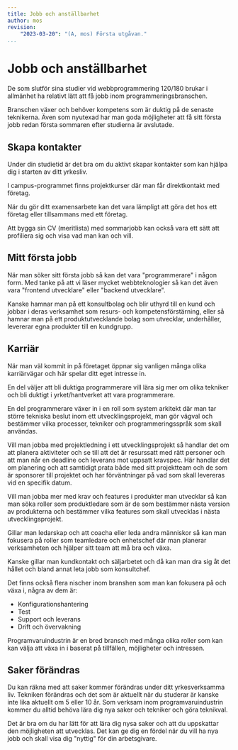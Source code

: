 ```yaml
---
title: Jobb och anställbarhet
author: mos
revision:
    "2023-03-20": "(A, mos) Första utgåvan."
...
```

Jobb och anställbarhet
==================================

De som slutför sina studier vid webbprogrammering 120/180 brukar i allmänhet ha relativt lätt att få jobb inom programmeringsbranschen.

Branschen växer och behöver kompetens som är duktig på de senaste teknikerna. Även som nyutexad har man goda möjligheter att få sitt första jobb redan första sommaren efter studierna är avslutade.



Skapa kontakter
-----------------------------------

Under din studietid är det bra om du aktivt skapar kontakter som kan hjälpa dig i starten av ditt yrkesliv. 

I campus-programmet finns projektkurser där man får direktkontakt med företag.

När du gör ditt examensarbete kan det vara lämpligt att göra det hos ett företag eller tillsammans med ett företag.

Att bygga sin CV (meritlista) med sommarjobb kan också vara ett sätt att profiliera sig och visa vad man kan och vill.



Mitt första jobb
-----------------------------------

När man söker sitt första jobb så kan det vara "programmerare" i någon form. Med tanke på att vi läser mycket webbteknologier så kan det även vara "frontend utvecklare" eller "backend utvecklare".

Kanske hamnar man på ett konsultbolag och blir uthyrd till en kund och jobbar i deras verksamhet som resurs- och kompetensförstärning, eller så hamnar man på ett produktutvecklande bolag som utvecklar, underhåller, levererar egna produkter till en kundgrupp.



Karriär
-----------------------------------

När man väl kommit in på företaget öppnar sig vanligen många olika karriärvägar och här spelar ditt eget intresse in.

En del väljer att bli duktiga programmerare vill lära sig mer om olika tekniker och bli duktigt i yrket/hantverket att vara programmerare.

En del programmerare växer in i en roll som system arkitekt där man tar större tekniska beslut inom ett utvecklingsprojekt, man gör vägval och bestämmer vilka processer, tekniker och programmeringsspråk som skall användas.

Vill man jobba med projektledning i ett utvecklingsprojekt så handlar det om att planera aktiviteter och se till att det är resurssatt med rätt personer och att man når en deadline och leverans mot uppsatt kravspec. Här handlar det om planering och att samtidigt prata både med sitt projektteam och de som är sponsorer till projektet och har förväntningar på vad som skall levereras vid en specifik datum.

Vill man jobba mer med krav och features i produkter man utvecklar så kan man söka roller som produktledare som är de som bestämmer nästa version av produkterna och bestämmer vilka features som skall utvecklas i nästa utvecklingsprojekt.

Gillar man ledarskap och att coacha eller leda andra människor så kan man fokusera på roller som teamledare och enhetschef där man planerar verksamheten och hjälper sitt team att må bra och växa.

Kanske gillar man kundkontakt och säljarbetet och då kan man dra sig åt det hållet och bland annat leta jobb som konsultchef.

Det finns också flera nischer inom branshen som man kan fokusera på och växa i, några av dem är:

* Konfigurationshantering
* Test
* Support och leverans
* Drift och övervakning

Programvaruindustrin är en bred bransch med många olika roller som kan kan välja att växa in i baserat på tillfällen, möjligheter och intressen.



Saker förändras
-----------------------------------

Du kan räkna med att saker kommer förändras under ditt yrkesverksamma liv. Tekniken förändras och det som är aktuellt när du studerar är kanske inte lika aktuellt om 5 eller 10 år. Som verksam inom programvaruindustrin kommer du alltid behöva lära dig nya saker och tekniker och göra teknikval.

Det är bra om du har lätt för att lära dig nysa saker och att du uppskattar den möjligheten att utvecklas. Det kan ge dig en fördel när du vill ha nya jobb och skall visa dig "nyttig" för din arbetsgivare.
